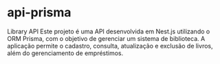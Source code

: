 # api-prisma
Library API Este projeto é uma API desenvolvida em Nest.js utilizando o ORM Prisma, com o objetivo de gerenciar um sistema de biblioteca. A aplicação permite o cadastro, consulta, atualização e exclusão de livros, além do gerenciamento de empréstimos.
